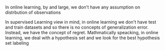 In online learning, by and large, we don't have any assumption on distrbution of observations


In supervised Learning view in mind, in online learning we don't have test and train datasets and so there is no concepts of generalization error. Instead, we have the concept of regret. Mathmatically speacking, in online learning, we deal with a hypothesis set and we look for the best hypothesis set labeling 